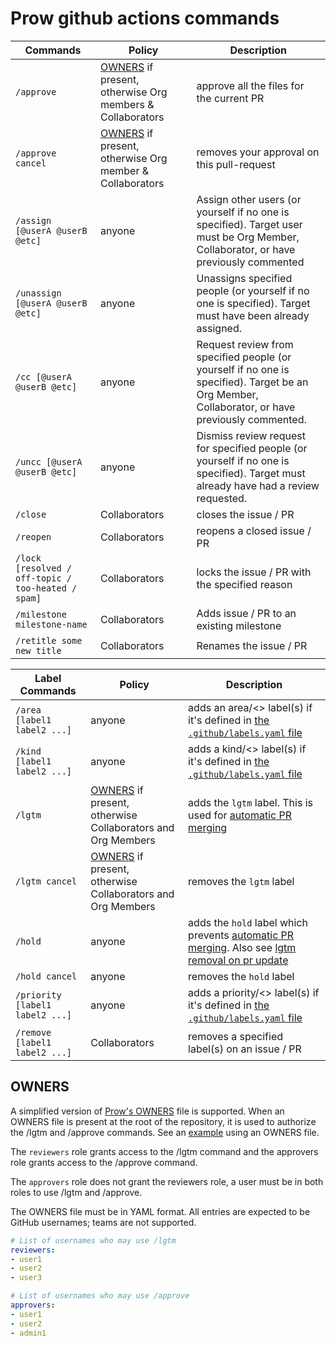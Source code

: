 # Prow github actions commands

Commands | Policy | Description
--- | --- | ---
`/approve` | [OWNERS](#owners) if present, otherwise Org members & Collaborators | approve all the files for the current PR
`/approve cancel` | [OWNERS](#owners) if present, otherwise Org member & Collaborators | removes your approval on this pull-request
`/assign [@userA @userB @etc]` | anyone | Assign other users (or yourself if no one is specified). Target user must be Org Member, Collaborator, or have previously commented
`/unassign [@userA @userB @etc]` | anyone | Unassigns specified people (or yourself if no one is specified). Target must have been already assigned.
`/cc [@userA @userB @etc]` | anyone | Request review from specified people (or yourself if no one is specified). Target be an Org Member, Collaborator, or have previously commented.
`/uncc [@userA @userB @etc]` | anyone | Dismiss review request for specified people (or yourself if no one is specified). Target must already have had a review requested.
`/close` | Collaborators | closes the issue / PR
`/reopen` | Collaborators | reopens a closed issue / PR
`/lock [resolved / off-topic / too-heated / spam]` | Collaborators | locks the issue / PR with the specified reason
`/milestone milestone-name` | Collaborators | Adds issue / PR to an existing milestone
`/retitle some new title` | Collaborators | Renames the issue / PR


Label Commands | Policy | Description
--- | --- | ---
`/area [label1 label2 ...]` | anyone | adds an area/<> label(s) if it's defined in [the `.github/labels.yaml` file](./labeling.md)
`/kind [label1 label2 ...]` | anyone | adds a kind/<> label(s) if it's defined in [the `.github/labels.yaml` file](./labeling.md)
`/lgtm` | [OWNERS](#owners) if present, otherwise Collaborators and Org Members | adds the `lgtm` label. This is used for [automatic PR merging]()
`/lgtm cancel` | [OWNERS](#owners) if present, otherwise Collaborators and Org Members | removes the `lgtm` label
`/hold` | anyone | adds the `hold` label which prevents [automatic PR merging](./automatic-merging.md). Also see [lgtm removal on pr update](./pr-jobs.md)
`/hold cancel` | anyone | removes the `hold` label
`/priority [label1 label2 ...]` | anyone | adds a priority/<> label(s) if it's defined in [the `.github/labels.yaml` file](./automatic-merging.md)
`/remove [label1 label2 ...]` | Collaborators | removes a specified label(s) on an issue / PR

## OWNERS

A simplified version of [Prow's OWNERS](https://go.k8s.io/owners) file is supported. When an OWNERS file is present at the root of the repository, it is used to authorize the /lgtm and /approve commands. See an [example][owners-example] using an OWNERS file.

The `reviewers` role grants access to the /lgtm command and the approvers role grants access to the /approve command.

The `approvers` role does not grant the reviewers role, a user must be in both roles to use /lgtm and /approve.

The OWNERS file must be in YAML format. All entries are expected to be GitHub usernames; teams are not supported.

```yaml
# List of usernames who may use /lgtm
reviewers:
- user1
- user2
- user3

# List of usernames who may use /approve
approvers:
- user1
- user2
- admin1
```

[owners-example]: ./examples.md#review-and-approve-pull-requests
